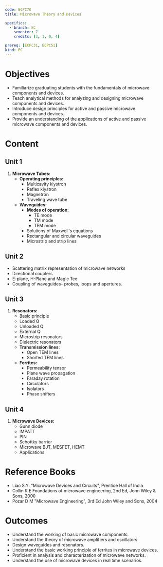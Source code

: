 ```yaml
---
code: ECPC70
title: Microwave Theory and Devices

specifics:
  - branch: EC
    semester: 7
    credits: [3, 1, 0, 4]

prereq: [ECPC31, ECPC51]
kind: PC
---
```


# Objectives

- Familiarize graduating students with the fundamentals of microwave components and devices.
- Teach analytical methods for analyzing and designing microwave components and devices.
- Introduce design principles for active and passive microwave components and devices.
- Provide an understanding of the applications of active and passive microwave components and devices.

# Content

## Unit 1

1. **Microwave Tubes:**
   - **Operating principles:**
     - Multicavity klystron
     - Reflex klystron
     - Magnetron
     - Traveling wave tube
   - **Waveguides:**
     - **Modes of operation:**
       - TE mode
       - TM mode
       - TEM mode
     - Solutions of Maxwell's equations
     - Rectangular and circular waveguides
     - Microstrip and strip lines

## Unit 2

- Scattering matrix representation of microwave networks
- Directional couplers
- E-plane, H-Plane and Magic Tee
- Coupling of waveguides- probes, loops and apertures.

## Unit 3

1. **Resonators:**
   - Basic principle
   - Loaded Q
   - Unloaded Q
   - External Q
   - Microstrip resonators
   - Dielectric resonators
   - **Transmission lines:**
     - Open TEM lines
     - Shorted TEM lines
   - **Ferrites:**
     - Permeability tensor
     - Plane wave propagation
     - Faraday rotation
     - Circulators
     - Isolators
     - Phase shifters

## Unit 4

1. **Microwave Devices:**
   - Gunn diode
   - IMPATT
   - PIN
   - Schottky barrier
   - Microwave BJT, MESFET, HEMT
   - Applications

# Reference Books

- Liao S.Y. "Microwave Devices and Circuits", Prentice Hall of India
- Collin R E Foundations of microwave engineering, 2nd Ed, John Wiley & Sons, 2000
- Pozar D M "Microwave Engineering", 3rd Ed John Wiley and Sons, 2004

# Outcomes

- Understand the working of basic microwave components.
- Understand the theory of microwave amplifiers and oscillators.
- Design waveguides and resonators.
- Understand the basic working principle of ferrites in microwave devices.
- Proficient in analysis and characterization of microwave networks.
- Understand the use of microwave devices in real time scenarios.
